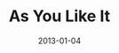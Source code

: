 ---
subheader: ''
description: "<p><span class=\"small_text_a\">One of Shakespeare's most enjoyable\
  \ comedies, <em>As You Like It</em> follows its heroine Rosalind as she flees persecution\
  \ in her uncle's court, accompanied by her cousin Celia and Touchstone, the court\
  \ jester, to find safety and eventually, love in the Forest of Arden.</span></p>\
  \ <p>written by <strong>William Shakespeare</strong><br/>\n\tdirected by <strong>Gwendolyn\
  \ Wiegold</strong></p><p><strong>Cast</strong></p><p><strong>Atticus Ballesteros</strong>\
  \ (Duke Frederick) is a first-year in the College, originally from Milwaukee, WI.\
  \ Because he is evidently incapable of deciding what to major in, feel free to give\
  \ him suggestions. This is his first production with UT, and he has enjoyed every\
  \ bit of it.</p><p><strong>Sophie Kennedy </strong>(Rosalind) is a second-year in\
  \ the College.</p><p><strong>Michaela Voit</strong> (Celia) is a first-year in the\
  \ College. She is thrilled to be in her first Dean's Men (and first University Theater)\
  \ production.</p><p><strong>James Ekstrom</strong> (Touchstone) is a fourth-year\
  \ Political Science major in the College, and this is his 8th UT show (7th with\
  \ the Dean's Men). His previous roles have included <em>The Merchant of Venice</em>\
  \ (Shylock), <em>Twelfth Night</em> (Sir Toby), and <em>Henry IV Part One</em> (Falstaff).</p><p><strong>Simon\
  \ Jacobs </strong>(La Beau / Martext) is a fourth-year Computer Science major in\
  \ the College. He's been in a number of UT and Dean's Men shows, including the Narrator\
  \ in <em>Into the Woods</em> and Launce in <em>Two Gentlemen of Verona</em>. He\
  \ is also the Treasurer of the Dean's Men board.</p><p><strong>Alexander \"Xander\"\
  \ Eichner </strong>(Oliver) is a first-year prospective double-major in History\
  \ and Mathematics. This is (somewhat obviously) his first UT show. He enjoys limericks,\
  \ dissections, and symphonic metal.</p><p><strong>Gus Mosse </strong>(Orlando) is\
  \ a second-year English major in the College. He has previously appeared with the\
  \ Dean's Men in <em>The Two Gentlemen of Verona</em> (Valentine) and <em>Henry VI\
  \ </em>(Henry VI). He is currently serving as interim Education Coordinator on the\
  \ Dean's Men board; in this capacity he is co-directing a production of <em>The\
  \ Tempest</em> at the St. Thomas the Apostle school on 55th and Woodlawn.</p><p><strong>Zev\
  \ Hurwich </strong>(Adam) is a fourth-year TAPS/Italian major. He has acted in <em>reWILDing\
  \ Genius</em> (Ged), and <em>The Physicists</em> (Newton). He directed <em>Graceland</em>,\
  \ and set designed <em>Break</em>. He also founded UChicago's first Commedia dell'Arte\
  \ troupe, Attori Senza Paura, and has served as both director and actor in the ensemble.</p><p><strong>Amory\
  \ Kisch</strong> (Duke Senior) is a fourth-year History major. He has previously\
  \ appeared as a different duke, the Duke of Milan, in <em>Two Gentlemen of Verona</em>.</p><p><strong>Justin\
  \ Krivda</strong> (Jacques) is a Poet, a Cosmologist, and an amateur Botanist. After\
  \ graduating in June '14 with a B.A. in English and a B.A. in Physics, with an Astrophysics\
  \ specialization, he hopes to finish and publish memoirs of his transient experience\
  \ in Harper Library.\_ His performance as Jacques is dedicated to Mark Fritz, a\
  \ late and beloved mentor who piqued his interest in kinematics and encouraged his\
  \ boundless interest in Wondering through the Universe.</p> <p><strong>Clara Stahlmann\
  \ Roeder</strong> (Amiens) is a first-year in the College, hoping to major in Biology\
  \ or Environmental Sciences. This is her first UT show.</p> <p><strong>David Lovejoy\
  \ </strong>(Charles/First Lord/William) is a first-year potential Physics major\
  \ in the College. This is his first role with UT.</p> <p><strong>Laurie Beckoff\
  \ </strong>(Phebe) is a second-year English and Political Science double major.\
  \ Her previous UT credits include <em>The Doctor and Ariel in The Tempest</em> (Ariel),\
  \ <em>The Twelve Dancing Princesses</em> (Princess #8), and <em>The Drowsy Chaperone</em>\
  \ (choreographer). This is her first Dean's Men production.</p><p><strong>Ruben\
  \ Lesnick</strong> (Silvius) plans to major in the Biological Sciences and is in\
  \ his second year in the College. He is very excited to be involved in his first\
  \ UT production.</p><p><strong>Arielle Von Hippel</strong> (Audrey) is a fourth-year\
  \ in the College majoring in Psychology and Comparative Human Development. This\
  \ is her second Dean's Men show and 7th performance with UT, having been previously\
  \ seen in <em>The Merchant of Venice</em> (Nerissa), <em>Hotel Nepenthe</em> (Actor\
  \ 2), <em>The Real Thing</em> (Charlotte), <em>The Lion in Winter</em> (Alais),\
  \ <em>The Bear</em> (Popova), and <em>The Physicists </em>(Nurse Monika).</p><p><strong>Jonathan\
  \ Sorce </strong>(Corin) is a first-year Physics/Mathematics double major in the\
  \ College. He is new to University Theater.</p><p><strong>Artistic/Production Staff</strong></p>\
  \ <p><strong>Gwendolyn Wiegold</strong> (Director) is a second-year TAPS major in\
  \ the College. She thrilled to be making her University Theater directorial debut\
  \ with such a fabulous cast and crew. Previous UT experience: <em>First Love</em>\
  \ (Edith), <em>Henry VI</em> (Assistant Stage Manager), <em>The Two Gentlemen of\
  \ Verona</em> (Lucetta). She has also acted in numerous community theater Shakespeare\
  \ performances back home in New York. Love to all!</p><p><strong>Maria Decker </strong>(Stage\
  \ Manager) is a third-year Mathematics major, Polish minor.\_ This is her fifth\
  \ UT production, and her fourth working in stage management.</p> <p><strong>Josie\
  \ Glore</strong> (Production Manager) is a fourth-year double majoring in Cinema\
  \ and Media Studies and English. With UT, she has also served as a stage manager,\
  \ assistant director, and assistant lighting designer. This is the third show that\
  \ she has production managed (after the Spring 2012 Workshops and <em>Merchant of\
  \ Venice</em>), and this is also her third time working with the Dean's Men.</p><p><strong>Murphy\
  \ Spence</strong> (Lighting Designer) is a second-year in the college, majoring\
  \ in Theater and Performance Studies. Previously, she has had been a member of the\
  \ production team on <em>The Drowsy Chaperone</em> (Lighting Designer), <em>B-Side\
  \ Studio</em> (Assistant Lighting Designer), <em>reWILDing Genius</em> (Assistant\
  \ Lighting Designer), <em>The Real Thing</em> (Assistant Lighting Designer), and\
  \ <em>Henry VI </em>(Assistant Costume Designer).</p> <p><strong>Jack Phillips</strong>\
  \ (Costume Designer) is a third-year Biology major in the College. He has previously\
  \ costumed <em>Henry VI</em>, built a set for <em>This is Our Youth</em>, and assisted\
  \ on <em>Cymbeline</em>, <em>Twelfth Night</em>, <em>Henry IV Part 1</em>, and <em>The\
  \ Violet Hour</em>.</p><p><strong>Jessica Goodman</strong> (Properties Designer)\
  \ is a fourth-year Psychology major. Last spring she worked on the UT production\
  \ of <em>The Drowsy Chaperone</em> (Props Designer), and before that she worked\
  \ on the CES productions of <em>Dr. Horrible</em> (Props/Set/Costumes) and <em>Kiss\
  \ Me, Kate</em> (Assistant Stage Manager). When not using her glue gun backstage,\
  \ she sings in the a cappella group Rhythm and Jews.</p><p><strong>Amy Cockerham</strong>\
  \ (Scenic Designer) is a third-year TAPS and Anthropology major in the College.\
  \ She has worked mainly as an actor within University Theater, having appeared most\
  \ recently in The New Colony's <em>reWILDing Genius </em>(Kelly), as well as <em>Lysistrata</em>\
  \ (Lampito), Chekhov's <em>Festivities </em>(Merchutkina), and <em>What I Meant\
  \ Was</em> (Nana). She was also a set design assistant on <em>Henry VI</em>.</p><p><strong>Joshua\
  \ Harris</strong> (Sound Designer) is a second-year English and TAPS major. He most\
  \ recently directed <em>Eh Joe</em> and did sound work for the 5th Week Workshops.\
  \ In the past, he has done sound design in some capacity for the shows <em>Principia\
  \ Circusatica</em> and<em> The Real Thing</em>.</p><p><strong>Dido Tzortzi</strong>\
  \ (Assistant Director) is a first-year in the College. She has not decided what\
  \ her major will be yet. She has not participated in past UT events, but is excited\
  \ to start!</p><p><strong>Mariel Shlomchik </strong>(Assistant Stage Manager) is\
  \ a first-year Biology major in the College. This is her first (but not last!) UT\
  \ show.</p><p><strong>Sophie Downes</strong> (Assistant Production Manager) is a\
  \ first-year in the College and is considering an English major. This is her first\
  \ time working on a UT production.</p><p><strong>Ramon Valladarez</strong> (Assistant\
  \ Lighting Designer) is a first-year.</p><p><strong>Hazel Court</strong> (Assistant\
  \ Costume Designer) is a third-year Computer Science major in the College.\_ She\
  \ has previously worked on <em>The Physicists</em> (Assistant Props), <em>The Festivities</em>\
  \ (Stage Manager), <em>Beowulf</em> (Costumes/Props Designer), and <em>The Credeaux\
  \ Canvas</em> (Set Designer).</p><p><strong>Yiwen Feng</strong> (Assistant Costume\
  \ Designer) is a third-year Gender and Sexuality Studies major who has previously\
  \ designed for Theater[24].</p><p><strong>Savannah Smith </strong>(Assistant Costume\
  \ Designer) is a first-year prospective Classical Studies major in the College.\
  \ This is her first production with UT.</p><p><strong>Joseph Whitaker </strong>(Assistant\
  \ Scenic Designer) is a second-year English major in the College. He has previously\
  \ appeared in <em>The Merchant of Venice</em> (UT/Dean's Men) as Gratiano, <em>Henry\
  \ VI </em>(UT/Dean's Men) as Edward, and <em>'Tis Pity She's a Whore</em> (Classical\
  \ Entertainment Society) as Giovanni. <em>As You Like It</em> represents his first\
  \ foray into theatrical design.</p> <p><strong>Lilian Huang</strong> (Assistant\
  \ Scenic Designer) is a second-year Economics major in the College. She was assistant\
  \ costume designer for last quarter's production of Merchant of Venice.</p><p><strong>Alex\
  \ Hale</strong> (Assistant Sound Designer) is a first year Philosophy and Political\
  \ Science major in the College.</p>"
slug: as-you-like-it
title: As You Like It
layout: show-info
quarter: fall
year: 2013
season: 2013-2014 Shows
date: 2013-01-04

---